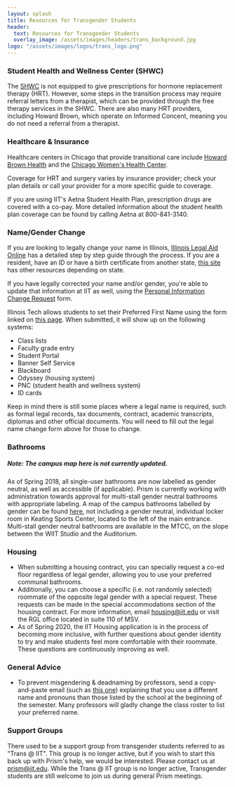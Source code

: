 ```yaml
---
layout: splash
title: Resources for Transgender Students
header:
  text: Resources for Transgender Students
  overlay_image: /assets/images/headers/trans_background.jpg
logo: "/assets/images/logos/trans_logo.png"
---
```


### Student Health and Wellness Center (SHWC)

The [SHWC](https://web.iit.edu/shwc) is not equipped to give prescriptions for hormone replacement therapy (HRT). However, some steps in the transition process may require referral letters from a therapist, which can be provided through the free therapy services in the SHWC. There are also many HRT providers, including Howard Brown, which operate on Informed Concent, meaning you do not need a referral from a therapist. 

### Healthcare & Insurance

Healthcare centers in Chicago that provide transitional care include [Howard Brown Health](https://howardbrown.org/) and the [Chicago Women's Health Center](http://www.chicagowomenshealthcenter.org/).

Coverage for HRT and surgery varies by insurance provider; check your plan details or call your provider for a more specific guide to coverage.

If you are using IIT's Aetna Student Health Plan, prescription drugs are covered with a co-pay.  More detailed information about the student health plan coverage can be found by calling Aetna at 800-841-3140.

### Name/Gender Change

If you are looking to legally change your name in Illinois, [Illinois Legal Aid Online](https://www.illinoislegalaid.org/legal-information/changing-your-name-0) has a detailed step by step guide through the process. If you are a resident, have an ID or have a birth certificate from another state, [this site](https://transequality.org/documents) has other resources depending on state. 

If you have legally corrected your name and/or gender, you're able to update that information at IIT as well, using the [Personal Information Change Request](https://my105.iit.edu/registrar/forms/view.php?id=19810) form.

Illinois Tech allows students to set their Preferred First Name using the form linked on [this page](https://web.iit.edu/registrar/students-alumni/update-personal-information/preferred-first-name-policy). When submitted, it will show up on the following systems:


* Class lists
* Faculty grade entry
* Student Portal
* Banner Self Service
* Blackboard
* Odyssey (housing system)
* PNC (student health and wellness system)
* ID cards

Keep in mind there is still some places where a legal name is required, such as formal legal records, tax documents, contract, academic transcripts, diplomas and other official documents. You will need to fill out the legal name change form above for those to change. 

### Bathrooms

##### Note: The campus map here is not currently updated.  

As of Spring 2018, all single-user bathrooms are now labelled as gender neutral, as well as accessible (if applicable). Prism is currently working with administration towards approval for multi-stall gender neutral bathrooms with appropriate labeling. A map of the campus bathrooms labelled by gender can be found [here](https://www.google.com/maps/d/u/0/viewer?ie=UTF8&t=h&oe=UTF8&msa=0&dg=feature&mid=1U_B5WGqN6rvYh5-lR0fqcoQE76w&ll=41.834995111681735%2C-87.62732700000004&z=16), not including a gender neutral, individual locker room in Keating Sports Center, located to the left of the main entrance. Multi-stall gender neutral bathrooms are available in the MTCC, on the slope between the WIIT Studio and the Auditorium.

### Housing
- When submitting a housing contract, you can specially request a co-ed floor regardless of legal gender, allowing you to use your preferred communal bathrooms.
- Additionally, you can choose a specific  (i.e. not randomly selected) roommate of the opposite legal gender with a special request. These requests can be made in the special accommodations section of the housing contract. For more information, email housing@iit.edu or visit the RGL office located in suite 110 of MSV. 
- As of Spring 2020, the IIT Housing application is in the process of becoming more inclusive, with further questions about gender identity to try and make students feel more comfortable with their roommate. These questions are continuously improving as well. 

### General Advice

- To prevent misgendering & deadnaming by professors, send a copy-and-paste email (such as [this one](https://docs.google.com/document/u/1/d/1GYXGXya3EpEMBMMfI1OsprSPICwErWjddW_aIPTHySU/edit?usp=sharing)) explaining that you use a different name and pronouns than those listed by the school at the beginning of the semester. Many professors will gladly change the class roster to list your preferred name.

### Support Groups

There used to be a support group from transgender students referred to as "Trans @ IIT". This group is no longer active, but if you wish to start this back up with Prism's help, we would be interested. Please contact us at [prism@iit.edu](mailto:prism@iit.edu). While the Trans @ IIT group is no longer active, Transgender students are still welcome to join us during general Prism meetings.
